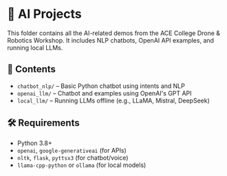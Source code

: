 # 🤖 AI Projects 

This folder contains all the AI-related demos from the ACE College Drone & Robotics Workshop. It includes NLP chatbots, OpenAI API examples, and running local LLMs.

## 📁 Contents

- `chatbot_nlp/` – Basic Python chatbot using intents and NLP
- `openai_llm/` – Chatbot and examples using OpenAI's GPT API
- `local_llm/` – Running LLMs offline (e.g., LLaMA, Mistral, DeepSeek)

## 🛠️ Requirements

- Python 3.8+
- `openai`, `google-generativeai` (for APIs)
- `nltk`, `flask`, `pyttsx3` (for chatbot/voice)
- `llama-cpp-python` or `ollama` (for local models)
